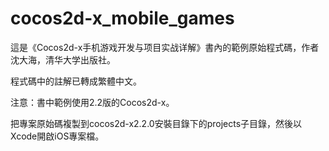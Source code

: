 cocos2d-x_mobile_games
======================

這是《Cocos2d-x手机游戏开发与项目实战详解》書內的範例原始程式碼，作者沈大海，清华大学出版社。

程式碼中的註解已轉成繁體中文。

注意：書中範例使用2.2版的Cocos2d-x。

把專案原始碼複製到cocos2d-x2.2.0安裝目錄下的projects子目錄，然後以Xcode開啟iOS專案檔。

